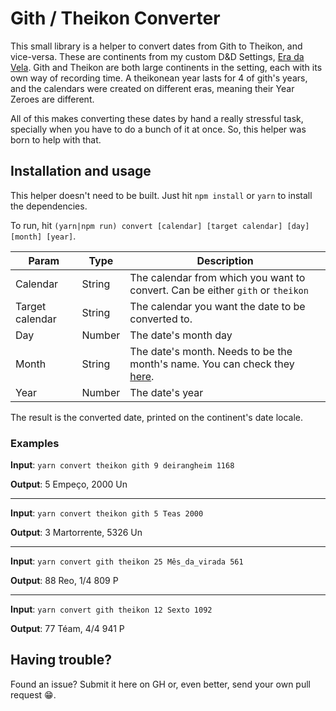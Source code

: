 # Gith / Theikon Converter

This small library is a helper to convert dates from Gith to Theikon, and vice-versa. These are continents from my custom D&D Settings, [Era da Vela](https://eradavela.fandom.com/pt-br/wiki/Era_da_Vela_Wiki). Gith and Theikon are both large continents in the setting, each with its own way of recording time. A theikonean year lasts for 4 of gith's years, and the calendars were created on different eras, meaning their Year Zeroes are different.

All of this makes converting these dates by hand a really stressful task, specially when you have to do a bunch of it at once. So, this helper was born to help with that.

## Installation and usage

This helper doesn't need to be built. Just hit `npm install` or `yarn` to install the dependencies.

To run, hit
`(yarn|npm run) convert [calendar] [target calendar] [day] [month] [year]`.

|Param|Type|Description|
|---|---|---|
|Calendar|String|The calendar from which you want to convert. Can be either `gith` or `theikon`|
|Target calendar|String|The calendar you want the date to be converted to.|
|Day|Number|The date's month day|
|Month|String|The date's month. Needs to be the month's name. You can check they [here](src/constants/calendars.ts).|
|Year|Number|The date's year|

The result is the converted date, printed on the continent's date locale.

### Examples

**Input**: `yarn convert theikon gith 9 deirangheim 1168`

**Output**: 5 Empeço, 2000 Un

---------

**Input**: `yarn convert theikon gith 5 Teas 2000`

**Output**: 3 Martorrente, 5326 Un

-----

**Input**: `yarn convert gith theikon 25 Mês_da_virada 561`

**Output**: 88 Reo, 1/4 809 P

-----

**Input**: `yarn convert gith theikon 12 Sexto 1092`

**Output**: 77 Téam, 4/4 941 P

## Having trouble?

Found an issue? Submit it here on GH or, even better, send your own pull request 😁.
